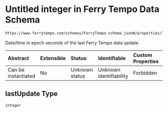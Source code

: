 # Untitled integer in Ferry Tempo Data Schema

```txt
https://www.ferrytempo.com/schemas/FerryTempo.schema.json#/properties/lastUpdate
```

Date/time in epoch seconds of the last Ferry Tempo data update.

| Abstract            | Extensible | Status         | Identifiable            | Custom Properties | Additional Properties | Access Restrictions | Defined In                                                                           |
| :------------------ | :--------- | :------------- | :---------------------- | :---------------- | :-------------------- | :------------------ | :----------------------------------------------------------------------------------- |
| Can be instantiated | No         | Unknown status | Unknown identifiability | Forbidden         | Allowed               | none                | [FerryTempo.schema.json\*](../schemas/FerryTempo.schema.json "open original schema") |

## lastUpdate Type

`integer`

